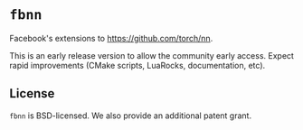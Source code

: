# `fbnn`

Facebook's extensions to https://github.com/torch/nn.

This is an early release version to allow the community early access.
Expect rapid improvements (CMake scripts, LuaRocks, documentation, etc).

## License

`fbnn` is BSD-licensed. We also provide an additional patent
grant.
